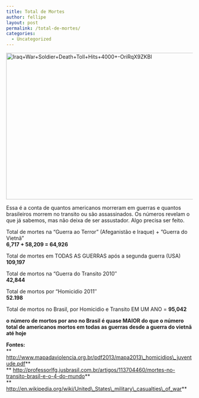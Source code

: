 ```yaml
---
title: Total de Mortes
author: fellipe
layout: post
permalink: /total-de-mortes/
categories:
  - Uncategorized
---
```

[<img class="size-full wp-image-213 aligncenter" alt="Iraq+War+Soldier+Death+Toll+Hits+4000+-OriRqX9ZKBl" src="http://fellipebrito.com/wp-content/uploads/2014/07/Iraq+War+Soldier+Death+Toll+Hits+4000+-OriRqX9ZKBl.jpg" width="594" height="396" />][1]

Essa é a conta de quantos americanos morreram em guerras e quantos brasileiros morrem no transito ou são assassinados. Os números revelam o que já sabemos, mas não deixa de ser assustador. Algo precisa ser feito.

Total de mortes na &#8220;Guerra ao Terror&#8221; (Afeganistão e Iraque) + &#8221;Guerra do Vietnã&#8221;  
**6,717 + **58,209 = 64,926****

<span style="font-size: 1em;">Total de mortes em TODAS AS GUERRAS após a segunda guerra (USA)<br /> </span><strong style="font-size: 1em;">109,197</strong>

Total de mortos na &#8220;Guerra do Transito 2010&#8243;  
**42,844**

Total de mortos por &#8220;Homicidio 2011&#8243;  
**52.198**

Total de mortos no Brasil, por Homicidio e Transito EM UM ANO = **95,042**

**o número de mortos por ano no Brasil é quase MAIOR do que o número total de americanos mortos em todas as guerras desde a guerra do vietnã até hoje**

**Fontes:**  
** http://www.mapadaviolencia.org.br/pdf2013/mapa2013\_homicidios\_juventude.pdf**  
** http://professorlfg.jusbrasil.com.br/artigos/113704460/mortes-no-transito-brasil-e-o-4-do-mundo**  
** http://en.wikipedia.org/wiki/United\_States\_military\_casualties\_of_war**

 [1]: http://fellipebrito.com/wp-content/uploads/2014/07/Iraq+War+Soldier+Death+Toll+Hits+4000+-OriRqX9ZKBl.jpg